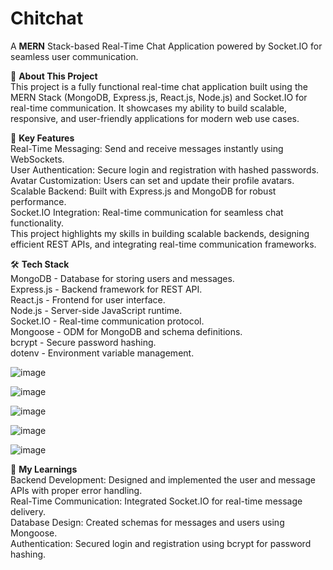# Chitchat
A **MERN** Stack-based Real-Time Chat Application powered by Socket.IO for seamless user communication.

👋 **About This Project** <br>
This project is a fully functional real-time chat application built using the MERN Stack (MongoDB, Express.js, React.js, Node.js) and Socket.IO for real-time communication. It showcases my ability to build scalable, responsive, and user-friendly applications for modern web use cases.

🔑 **Key Features**<br>
Real-Time Messaging: Send and receive messages instantly using WebSockets.<br>
User Authentication: Secure login and registration with hashed passwords.<br>
Avatar Customization: Users can set and update their profile avatars.<br>
Scalable Backend: Built with Express.js and MongoDB for robust performance.<br>
Socket.IO Integration: Real-time communication for seamless chat functionality.<br>
This project highlights my skills in building scalable backends, designing efficient REST APIs, and integrating real-time communication frameworks.<br>

🛠️ **Tech Stack**<br>
MongoDB -	Database for storing users and messages.<br>
Express.js - Backend framework for REST API.<br>
React.js - Frontend for user interface.<br>
Node.js - Server-side JavaScript runtime.<br>
Socket.IO - Real-time communication protocol.<br>
Mongoose - ODM for MongoDB and schema definitions.<br>
bcrypt - Secure password hashing.<br>
dotenv - Environment variable management.<br>


![image](https://github.com/user-attachments/assets/f5db1933-882d-4bac-aaf0-de0ad8ef18cd)

![image](https://github.com/user-attachments/assets/46aa10f3-1e1a-4406-b2a3-e558f8cb43fe)

![image](https://github.com/user-attachments/assets/d52487ad-d2d1-4a7a-98e7-47a438349e3d)

![image](https://github.com/user-attachments/assets/67bc19a1-bfbf-4353-bd07-a0718608a75b)

![image](https://github.com/user-attachments/assets/4939b4b6-45ba-4f15-b12a-e1e14d768955)

🎯 **My Learnings** <br>
Backend Development: Designed and implemented the user and message APIs with proper error handling.<br>
Real-Time Communication: Integrated Socket.IO for real-time message delivery.<br>
Database Design: Created schemas for messages and users using Mongoose.<br>
Authentication: Secured login and registration using bcrypt for password hashing.<br>






